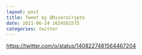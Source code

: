 ```yaml
--- 
layout: post 
title: Tweet by @RisersCrypto 
date: 2021-06-24 1624582575 
categories: twitter 
--- 
```

https://twitter.com/o/status/1408227481564467204